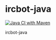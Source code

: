 # ircbot-java
[![Java CI with Maven](https://github.com/truehyp/ircbot-java/actions/workflows/maven.yml/badge.svg?branch=main)](https://github.com/truehyp/ircbot-java/actions/workflows/maven.yml) 

ircbot-java